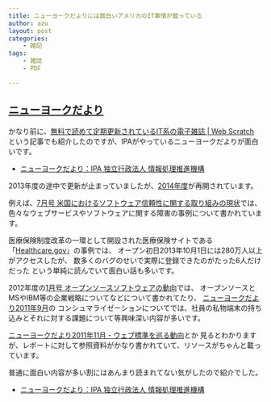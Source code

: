 ```yaml
---
title: ニューヨークだよりには面白いアメリカのIT事情が載っている
author: azu
layout: post
categories:
    - 雑記
tags:
    - 雑誌
    - PDF

---
```


## [ニューヨークだより](https://www.ipa.go.jp/about/NYreport/ "ニューヨークだより：IPA 独立行政法人 情報処理推進機構")

かなり前に、[無料で読めて定期更新されているIT系の電子雑誌 | Web Scratch](http://efcl.info/2011/0905/res2963/ "無料で読めて定期更新されているIT系の電子雑誌 | Web Scratch")
という記事でも紹介したのですが、IPAがやっているニューヨークだよりが面白いです。

* [ニューヨークだより：IPA 独立行政法人 情報処理推進機構](https://www.ipa.go.jp/about/NYreport/ "ニューヨークだより：IPA 独立行政法人 情報処理推進機構")

2013年度の途中で更新が止まっていましたが、[2014年度](https://www.ipa.go.jp/about/NYreport/ "2014年度")が再開されています。

例えば、[7月号 米国におけるソフトウェア信頼性に関する取り組みの現状](http://www.ipa.go.jp/files/000040462.pdf "000040462.pdf")では、
色々なウェブサービスやソフトウェアに関する障害の事例について書かれています。

医療保険制度改革の一環として開設された医療保険サイトである
「[Healthcare.gov](https://www.healthcare.gov/ "Health Insurance Marketplace, Affordable Care Act | HealthCare.gov")」の事例では、
オープン初日2013年10月1日には280万人以上がアクセスしたが、
数多くのバグのせいで実際に登録できたのがたった6人だけだった という単純に読んでいて面白い話も多いです。

2012年度の[1月号 オープンソースソフトウェアの動向](https://www.ipa.go.jp/files/000001942.pdf)では、
オープンソースとMSやIBM等の企業戦略についてなどについて書かれてたり、
[ニューヨークだより2011年9月](https://www.ipa.go.jp/files/000006074.pdf "ニューヨークだより2011年9月 - 000006074.pdf")の
コンシュマライゼーションについてでは、社員の私物端末の持ち込みとそれに対する課題について等興味深い内容が多いです。

[ニューヨークだより2011年11月 - ウェブ標準を巡る動向](https://www.ipa.go.jp/files/000006077.pdf "ニューヨークだより2011年11月 - 000006077.pdf")とか
見るとわかりますが、レポートに対して参照資料がかなり書かれていて、リソースがちゃんと載っています。

普通に面白い内容が多い割にはあんまり読まれてない気がしたので紹介でした。

* [ニューヨークだより：IPA 独立行政法人 情報処理推進機構](https://www.ipa.go.jp/about/NYreport/ "ニューヨークだより：IPA 独立行政法人 情報処理推進機構")